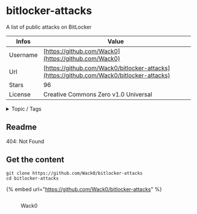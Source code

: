 # bitlocker-attacks

A list of public attacks on BitLocker

| Infos    | Value                                                              |
| -------- | -------------------------------------------------------------------|
| Username | [https://github.com/Wack0](https://github.com/Wack0) |
| Url      | [https://github.com/Wack0/bitlocker-attacks](https://github.com/Wack0/bitlocker-attacks)                                               |
| Stars    | 96                                                          |
| License  | Creative Commons Zero v1.0 Universal                                                        |

<details>

<summary>Topic / Tags</summary>

* bitlocker* cve-2022-22048* cve-2022-29127* cve-2023-21563* vulnerability

</details>

## Readme

404: Not Found


## Get the content

```
git clone https://github.com/Wack0/bitlocker-attacks
cd bitlocker-attacks
```

{% embed url="https://github.com/Wack0/bitlocker-attacks" %}

<figure><img src="https://avatars.githubusercontent.com/u/2650838?v=4" alt=""><figcaption><p>Wack0</p></figcaption></figure>
